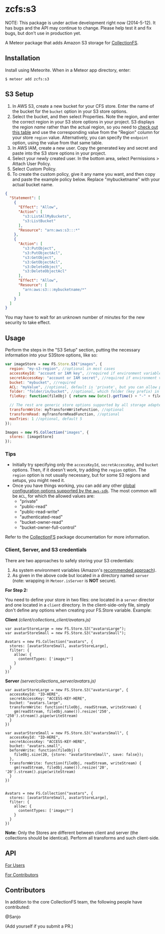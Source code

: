 zcfs:s3
=========================

NOTE: This package is under active development right now (2014-5-12). It has
bugs and the API may continue to change. Please help test it and fix bugs,
but don't use in production yet.

A Meteor package that adds Amazon S3 storage for
[CollectionFS](https://github.com/zcfs/Meteor-CollectionFS).

## Installation

Install using Meteorite. When in a Meteor app directory, enter:

```
$ meteor add zcfs:s3
```

## S3 Setup

1. In AWS S3, create a new bucket for your CFS store. Enter the name of the bucket for the `bucket` option in your S3 store options.
2. Select the bucket, and then select Properties. Note the region, and enter the correct region in your S3 store options in your project. S3 displays the region *name* rather than the actual region, so you need to [check out this table](http://docs.aws.amazon.com/general/latest/gr/rande.html#s3_region) and use the corresponding value from the "Region" column for your store `region` value. Alternatively, you can specify the `endpoint` option, using the value from that same table.
3. In AWS IAM, create a new user. Copy the generated key and secret and paste into the S3 store options in your project.
4. Select your newly created user. In the bottom area, select Permissions > Attach User Policy.
5. Select Custom Policy.
6. To create the custom policy, give it any name you want, and then copy and paste the example policy below. Replace "mybucketname" with your actual bucket name.

```json
{
  "Statement": [
    {
      "Effect": "Allow",
      "Action": [
        "s3:ListAllMyBuckets",
        "s3:ListBucket"
      ],
      "Resource": "arn:aws:s3:::*"
    },
    {
      "Action": [
        "s3:PutObject",
        "s3:PutObjectAcl",
        "s3:GetObject",
        "s3:GetObjectAcl",
        "s3:DeleteObject",
        "s3:DeleteObjectAcl"
      ],
      "Effect": "Allow",
      "Resource": [
        "arn:aws:s3:::mybucketname/*"
      ]
    }
  ]
}
```

You may have to wait for an unknown number of minutes for the new security to
take effect.

## Usage

Perform the steps in the "S3 Setup" section, putting the necessary information into your
S3Store options, like so:

```js
var imageStore = new FS.Store.S3("images", {
  region: "my-s3-region", //optional in most cases
  accessKeyId: "account or IAM key", //required if environment variables are not set
  secretAccessKey: "account or IAM secret", //required if environment variables are not set
  bucket: "mybucket", //required
  ACL: "myValue", //optional, default is 'private', but you can allow public or secure access routed through your app URL
  folder: "folder/in/bucket", //optional, which folder (key prefix) in the bucket to use
  fileKey: function(fileObj) { return new Date().getTime() + "-" + fileObj.name(); }

  // The rest are generic store options supported by all storage adapters
  transformWrite: myTransformWriteFunction, //optional
  transformRead: myTransformReadFunction, //optional
  maxTries: 1 //optional, default 5
});

Images = new FS.Collection("images", {
  stores: [imageStore]
});
```

### Tips

* Initially try specifying only the `accessKeyId`, `secretAccessKey`, and `bucket` options. Then, if it doesn't work, try adding the `region` option. The `region` option is not usually necessary, but for some S3 regions and setups, you might need it.
* Once you have things working, you can add any other [global configuration options supported by the `aws-sdk`](http://docs.aws.amazon.com/AWSJavaScriptSDK/guide/node-configuring.html#Service-Specific_Configuration). The most common will be `ACL`, for which the allowed values are:
    * "private"
    * "public-read"
    * "public-read-write"
    * "authenticated-read"
    * "bucket-owner-read"
    * "bucket-owner-full-control"

Refer to the [CollectionFS](https://github.com/zcfs/Meteor-CollectionFS)
package documentation for more information.


### Client, Server, and S3 credentials

There are two approaches to safely storing your S3 credentials: 

1. As system environment variables (Amazon's [recommended approach](http://docs.aws.amazon.com/AWSJavaScriptSDK/guide/node-configuring.html#Credentials_from_Environment_Variables)). 
2. As given in the above code but located in a directory named `server` (note: wrapping in `Meteor.isServer` is **NOT**
secure).

**For Step 2:**

You need to define your store in two files: one located in a `server` director and one located in a `client` directory. In the client-side-only file, simply don't define any options when creating your FS.Store variable. Example:

**Client** *(client/collections_client/avatars.js)*
```
var avatarStoreLarge = new FS.Store.S3("avatarsLarge");
var avatarStoreSmall = new FS.Store.S3("avatarsSmall");

Avatars = new FS.Collection("avatars", {
  stores: [avatarStoreSmall, avatarStoreLarge],
  filter: {
    allow: {
      contentTypes: ['image/*']
    }
  }
})
```

**Server** *(server/collections_server/avatars.js)*
```
var avatarStoreLarge = new FS.Store.S3("avatarsLarge", {
  accessKeyId: "ID-HERE", 
  secretAccessKey: "ACCESS-KEY-HERE", 
  bucket: "avatars.large",
  transformWrite: function(fileObj, readStream, writeStream) {
    gm(readStream, fileObj.name()).resize('250', '250').stream().pipe(writeStream)
  }
})

var avatarStoreSmall = new FS.Store.S3("avatarsSmall", {
  accessKeyId: "ID-HERE", 
  secretAccessKey: "ACCESS-KEY-HERE", 
  bucket: "avatars.small",
  beforeWrite: function(fileObj) {
    fileObj.size(20, {store: "avatarStoreSmall", save: false});
  },
  transformWrite: function(fileObj, readStream, writeStream) {
    gm(readStream, fileObj.name()).resize('20', '20').stream().pipe(writeStream)
  }
})


Avatars = new FS.Collection("avatars", {
  stores: [avatarStoreSmall, avatarStoreLarge],
  filter: {
    allow: {
      contentTypes: ['image/*']
    }
  }
})
```

**Note:** Only the Stores are different between client and server (the collections should be identical). Perform all transforms and such client-side. 


## API

[For Users](https://github.com/zcfs/Meteor-CollectionFS/blob/master/packages/s3/api.md)

[For Contributors](https://github.com/zcfs/Meteor-CollectionFS/blob/master/packages/s3/internal.api.md)

## Contributors

In addition to the core CollectionFS team, the following people have contributed:

@Sanjo

(Add yourself if you submit a PR.)
